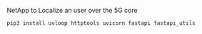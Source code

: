 NetApp to Localize an user over the 5G core

```
pip3 install uvloop httptools uvicorn fastapi fastapi_utils
```
